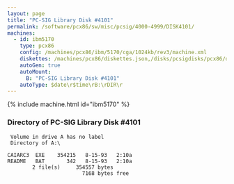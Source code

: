 ```yaml
---
layout: page
title: "PC-SIG Library Disk #4101"
permalink: /software/pcx86/sw/misc/pcsig/4000-4999/DISK4101/
machines:
  - id: ibm5170
    type: pcx86
    config: /machines/pcx86/ibm/5170/cga/1024kb/rev3/machine.xml
    diskettes: /machines/pcx86/diskettes.json,/disks/pcsigdisks/pcx86/diskettes.json
    autoGen: true
    autoMount:
      B: "PC-SIG Library Disk #4101"
    autoType: $date\r$time\rB:\rDIR\r
---
```


{% include machine.html id="ibm5170" %}

### Directory of PC-SIG Library Disk #4101

     Volume in drive A has no label
     Directory of A:\

    CAIARC3  EXE    354215   8-15-93   2:10a
    README   BAT       342   8-15-93   2:10a
            2 file(s)     354557 bytes
                            7168 bytes free
